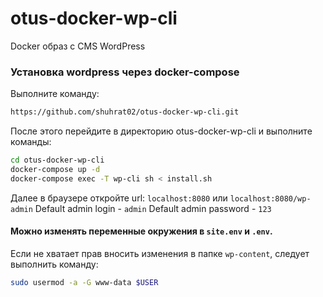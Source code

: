 # otus-docker-wp-cli
Docker образ с CMS WordPress

### Установка wordpress через docker-compose

Выполните команду:
```bash
https://github.com/shuhrat02/otus-docker-wp-cli.git
```

После этого перейдите в директорию otus-docker-wp-cli и выполните команды:
```bash
cd otus-docker-wp-cli
docker-compose up -d
docker-compose exec -T wp-cli sh < install.sh
```
Далее в браузере откройте url:
`localhost:8080` 
или 
`localhost:8080/wp-admin`
Default admin login - `admin`
Default admin password - `123`

#### Можно изменять переменные окружения в `site.env` и `.env`.

Если не хватает прав вносить изменения в папке `wp-content`, следует выполнить команду:
```bash
sudo usermod -a -G www-data $USER
```

